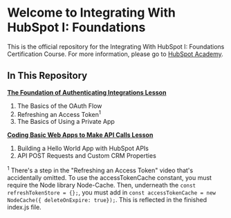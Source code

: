 # Welcome to Integrating With HubSpot I: Foundations

This is the official repository for the Integrating With HubSpot I: Foundations Certification Course. For more information, please go to [HubSpot Academy](https://academy.hubspot.com).

## In This Repository

**[The Foundation of Authenticating Integrations Lesson](https://academy.hubspot.com)**

1. The Basics of the OAuth Flow
2. Refreshing an Access Token<sup>1</sup>
3. The Basics of Using a Private App

**[Coding Basic Web Apps to Make API Calls Lesson](https://academy.hubspot.com)**

1. Building a Hello World App with HubSpot APIs
2. API POST Requests and Custom CRM Properties

<sup>1</sup> There's a step in the "Refreshing an Access Token" video that's accidentally omitted. To use the accessTokenCache constant, you must require the Node library Node-Cache. Then, underneath the `const refreshTokenStore = {};`, you must add in `const accessTokenCache = new NodeCache({ deleteOnExpire: true});`. This is reflected in the finished index.js file.
